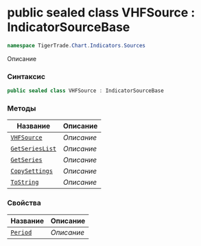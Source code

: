 
# public sealed class VHFSource : IndicatorSourceBase
```csharp
namespace TigerTrade.Chart.Indicators.Sources
```



Описание

### Синтаксис
```csharp
public sealed class VHFSource : IndicatorSourceBase
```


### Методы
| Название | Описание |
| --- | --- |
| [`VHFSource`](./VHFSource.cs/Методы/VHFSource.md) | *Описание* |
| [`GetSeriesList`](./VHFSource.cs/Методы/GetSeriesList.md) | *Описание* |
| [`GetSeries`](./VHFSource.cs/Методы/GetSeries.md) | *Описание* |
| [`CopySettings`](./VHFSource.cs/Методы/CopySettings.md) | *Описание* |
| [`ToString`](./VHFSource.cs/Методы/ToString.md) | *Описание* |

### Свойства
| Название | Описание |
| --- | --- |
| [`Period`](./VHFSource.cs/Свойства/Period.md) | *Описание* |



